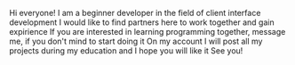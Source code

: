 Hi everyone!
I am a beginner developer in the field of client interface development
I would like to find partners here to work together and gain expirience
If you are interested in learning programming together, message me, if you don't mind to start doing it
On my account I will post all my projects during my education and I hope you will like it
See you!
